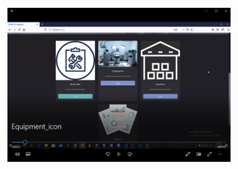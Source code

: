 

[![alt text](https://github.com/yara7/clinical/blob/master/static/video.PNG)](https://drive.google.com/file/d/1Hp7qZfNeBJJIeSYifVD0UX6aD4FXxm4h/view?usp=sharing)


